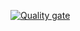 [![Quality gate](https://sonarcloud.io/api/project_badges/quality_gate?project=tkmrqq_JavaLabs)](https://sonarcloud.io/summary/new_code?id=tkmrqq_JavaLabs)


